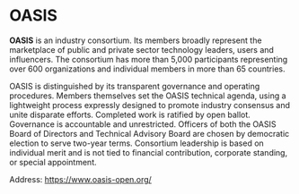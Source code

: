 # OASIS

**OASIS** is an industry consortium.
Its members broadly represent the marketplace of public and private sector technology leaders, users and influencers.
The consortium has more than 5,000 participants representing over 600 organizations and individual members in more than 65 countries.

OASIS is distinguished by its transparent governance and operating procedures.
Members themselves set the OASIS technical agenda, using a lightweight process expressly designed to promote industry consensus and unite disparate efforts.
Completed work is ratified by open ballot.
Governance is accountable and unrestricted.
Officers of both the OASIS Board of Directors and Technical Advisory Board are chosen by democratic election to serve two-year terms.
Consortium leadership is based on individual merit and is not tied to financial contribution, corporate standing, or special appointment.

Address: https://www.oasis-open.org/

